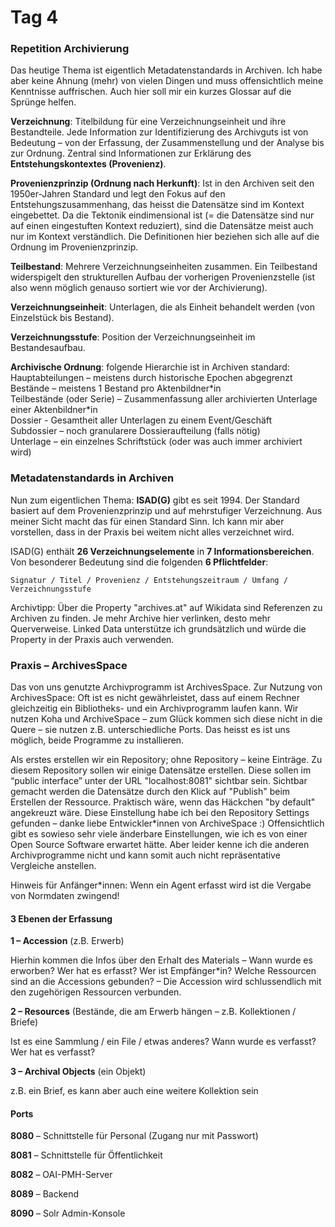 # Tag 4

### Repetition Archivierung
Das heutige Thema ist eigentlich Metadatenstandards in Archiven. Ich habe aber keine Ahnung (mehr) von vielen Dingen und muss offensichtlich meine Kenntnisse auffrischen. Auch hier soll mir ein kurzes Glossar auf die Sprünge helfen.

**Verzeichnung**: Titelbildung für eine Verzeichnungseinheit und ihre Bestandteile. Jede Information zur Identifizierung des Archivguts ist von Bedeutung – von der Erfassung, der Zusammenstellung und der Analyse bis zur Ordnung. Zentral sind Informationen zur Erklärung des **Entstehungskontextes (Provenienz)**.

**Provenienzprinzip (Ordnung nach Herkunft)**: Ist in den Archiven seit den 1950er-Jahren Standard und legt den Fokus auf den Entstehungszusammenhang, das heisst die Datensätze sind im Kontext eingebettet. Da die Tektonik eindimensional ist (= die Datensätze sind nur auf einen eingestuften Kontext reduziert), sind die Datensätze meist auch nur im Kontext verständlich. Die Definitionen hier beziehen sich alle auf die Ordnung im Provenienzprinzip.

**Teilbestand**: Mehrere Verzeichnungseinheiten zusammen. Ein Teilbestand widerspigelt den strukturellen Aufbau der vorherigen Provenienzstelle (ist also wenn möglich genauso sortiert wie vor der Archivierung).

**Verzeichnungseinheit**: Unterlagen, die als Einheit behandelt werden (von Einzelstück bis Bestand).

**Verzeichnungsstufe**: Position der Verzeichnungseinheit im Bestandesaufbau.

**Archivische Ordnung**: folgende Hierarchie ist in Archiven standard:<br>
Hauptabteilungen – meistens durch historische Epochen abgegrenzt<br>
Bestände – meistens 1 Bestand pro Aktenbildner\*in<br>
Teilbestände (oder Serie) – Zusammenfassung aller archivierten Unterlage einer Aktenbildner\*in<br>
Dossier - Gesamtheit aller Unterlagen zu einem Event/Geschäft<br>
Subdossier – noch granularere Dossieraufteilung (falls nötig)<br>
Unterlage – ein einzelnes Schriftstück (oder was auch immer archiviert wird)

### Metadatenstandards in Archiven
Nun zum eigentlichen Thema: **ISAD(G)** gibt es seit 1994. Der Standard basiert auf dem Provenienzprinzip und auf mehrstufiger Verzeichnung. Aus meiner Sicht macht das für einen Standard Sinn. Ich kann mir aber vorstellen, dass in der Praxis bei weitem nicht alles verzeichnet wird.

ISAD(G) enthält **26 Verzeichnungselemente** in **7 Informationsbereichen**. Von besonderer Bedeutung sind die folgenden **6 Pflichtfelder**:

```Signatur / Titel / Provenienz / Entstehungszeitraum / Umfang / Verzeichnungsstufe```

Archivtipp: Über die Property "archives.at" auf Wikidata sind Referenzen zu Archiven zu finden. Je mehr Archive hier verlinken, desto mehr Querverweise. Linked Data unterstütze ich grundsätzlich und würde die Property in der Praxis auch verwenden.

### Praxis – ArchivesSpace
Das von uns genutzte Archivprogramm ist ArchivesSpace. Zur Nutzung von ArchivesSpace: Oft ist es nicht gewährleistet, dass auf einem Rechner gleichzeitig ein Bibliotheks- und ein Archivprogramm laufen kann. Wir nutzen Koha und ArchiveSpace – zum Glück kommen sich diese nicht in die Quere – sie nutzen z.B. unterschiedliche Ports. Das heisst es ist uns möglich, beide Programme zu installieren.

Als erstes erstellen wir ein Repository; ohne Repository – keine Einträge. Zu diesem Repository sollen wir einige Datensätze erstellen. Diese sollen im “public interface” unter der URL "localhost:8081" sichtbar sein. Sichtbar gemacht werden die Datensätze durch den Klick auf "Publish" beim Erstellen der Ressource. Praktisch wäre, wenn das Häckchen "by default" angekreuzt wäre. Diese Einstellung habe ich bei den Repository Settings gefunden – danke liebe Entwickler\*innen von ArchiveSpace :) Offensichtlich gibt es sowieso sehr viele änderbare Einstellungen, wie ich es von einer Open Source Software erwartet hätte. Aber leider kenne ich die anderen Archivprogramme nicht und kann somit auch nicht repräsentative Vergleiche anstellen.

Hinweis für Anfänger\*innen: Wenn ein Agent erfasst wird ist die Vergabe von Normdaten zwingend!

#### 3 Ebenen der Erfassung

**1 – Accession** (z.B. Erwerb)

Hierhin kommen die Infos über den Erhalt des Materials – Wann wurde es erworben? Wer hat es erfasst? Wer ist Empfänger\*in? Welche Ressourcen sind an die Accessions gebunden? – Die Accession wird schlussendlich mit den zugehörigen Ressourcen verbunden.

**2 – Resources** (Bestände, die am Erwerb hängen – z.B. Kollektionen / Briefe)

Ist es eine Sammlung / ein File / etwas anderes? Wann wurde es verfasst? Wer hat es verfasst?

**3 – Archival Objects** (ein Objekt)

z.B. ein Brief, es kann aber auch eine weitere Kollektion sein

#### Ports

**8080** – Schnittstelle für Personal (Zugang nur mit Passwort)

**8081** – Schnittstelle für Öffentlichkeit

**8082** – OAI-PMH-Server

**8089** – Backend

**8090** – Solr Admin-Konsole